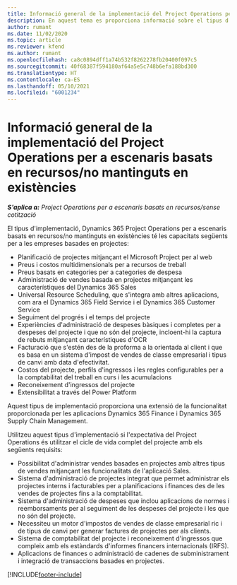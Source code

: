 ```yaml
---
title: Informació general de la implementació del Project Operations per a escenaris basats en recursos/no mantinguts en existències
description: En aquest tema es proporciona informació sobre el tipus d'implementació del Project Operations per a escenaris basats en recursos/no mantinguts en existències.
author: rumant
ms.date: 11/02/2020
ms.topic: article
ms.reviewer: kfend
ms.author: rumant
ms.openlocfilehash: ca8c0894dff1a74b532f8262278fb20400f097c5
ms.sourcegitcommit: 40f68387f594180af64a5e5c748b6efa188bd300
ms.translationtype: HT
ms.contentlocale: ca-ES
ms.lasthandoff: 05/10/2021
ms.locfileid: "6001234"
---
```

# <a name="project-operations-for-resourcenon-stocked-based-scenarios-deployment-overview"></a>Informació general de la implementació del Project Operations per a escenaris basats en recursos/no mantinguts en existències

_**S'aplica a:** Project Operations per a escenaris basats en recursos/sense cotització_

El tipus d'implementació, Dynamics 365 Project Operations per a escenaris basats en recursos/no mantinguts en existències té les capacitats següents per a les empreses basades en projectes:

- Planificació de projectes mitjançant el Microsoft Project per al web
- Preus i costos multidimensionals per a recursos de treball
- Preus basats en categories per a categories de despesa
- Administració de vendes basada en projectes mitjançant les característiques del Dynamics 365 Sales
- Universal Resource Scheduling, que s'integra amb altres aplicacions, com ara el Dynamics 365 Field Service i el Dynamics 365 Customer Service
- Seguiment del progrés i el temps del projecte
- Experiències d'administració de despeses bàsiques i completes per a despeses del projecte i que no són del projecte, incloent-hi la captura de rebuts mitjançant característiques d'OCR
- Facturació que s'estén des de la proforma a la orientada al client i que es basa en un sistema d'impost de vendes de classe empresarial i tipus de canvi amb data d'efectivitat.
- Costos del projecte, perfils d'ingressos i les regles configurables per a la comptabilitat del treball en curs i les acumulacions
- Reconeixement d'ingressos del projecte
- Extensibilitat a través del Power Platform

Aquest tipus de implementació proporciona una extensió de la funcionalitat proporcionada per les aplicacions Dynamics 365 Finance i Dynamics 365 Supply Chain Management.

Utilitzeu aquest tipus d'implementació si l'expectativa del Project Operations és utilitzar el cicle de vida complet del projecte amb els següents requisits:

- Possibilitat d'administrar vendes basades en projectes amb altres tipus de vendes mitjançant les funcionalitats de l'aplicació Sales.
- Sistema d'administració de projectes integrat que permet administrar els projectes interns i facturables per a planificacions i finances des de les vendes de projectes fins a la comptabilitat.
- Sistema d'administració de despeses que inclou aplicacions de normes i reemborsaments per al seguiment de les despeses del projecte i les que no són del projecte.
- Necessiteu un motor d'impostos de vendes de classe empresarial ric i de tipus de canvi per generar factures de projectes per als clients.
- Sistema de comptabilitat del projecte i reconeixement d'ingressos que compleix amb els estàndards d'informes financers internacionals (IRFS).
- Aplicacions de finances o administració de cadenes de subministrament i integració de transaccions basades en projectes.


[!INCLUDE[footer-include](../includes/footer-banner.md)]